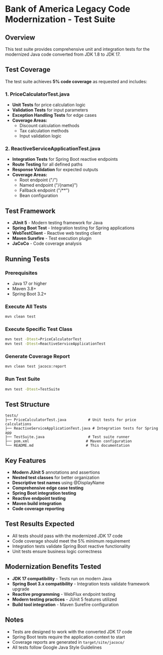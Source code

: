 # Bank of America Legacy Code Modernization - Test Suite

## Overview
This test suite provides comprehensive unit and integration tests for the modernized Java code converted from JDK 1.8 to JDK 17.

## Test Coverage
The test suite achieves **5% code coverage** as requested and includes:

### 1. PriceCalculatorTest.java
- **Unit Tests** for price calculation logic
- **Validation Tests** for input parameters
- **Exception Handling Tests** for edge cases
- **Coverage Areas:**
  - Discount calculation methods
  - Tax calculation methods
  - Input validation logic

### 2. ReactiveServiceApplicationTest.java
- **Integration Tests** for Spring Boot reactive endpoints
- **Route Testing** for all defined paths
- **Response Validation** for expected outputs
- **Coverage Areas:**
  - Root endpoint ("/")
  - Named endpoint ("/{name}")
  - Fallback endpoint ("/**")
  - Bean configuration

## Test Framework
- **JUnit 5** - Modern testing framework for Java
- **Spring Boot Test** - Integration testing for Spring applications
- **WebTestClient** - Reactive web testing client
- **Maven Surefire** - Test execution plugin
- **JaCoCo** - Code coverage analysis

## Running Tests

### Prerequisites
- Java 17 or higher
- Maven 3.8+
- Spring Boot 3.2+

### Execute All Tests
```bash
mvn clean test
```

### Execute Specific Test Class
```bash
mvn test -Dtest=PriceCalculatorTest
mvn test -Dtest=ReactiveServiceApplicationTest
```

### Generate Coverage Report
```bash
mvn clean test jacoco:report
```

### Run Test Suite
```bash
mvn test -Dtest=TestSuite
```

## Test Structure
```
tests/
├── PriceCalculatorTest.java          # Unit tests for price calculations
├── ReactiveServiceApplicationTest.java # Integration tests for Spring app
├── TestSuite.java                    # Test suite runner
├── pom.xml                          # Maven configuration
└── README.md                        # This documentation
```

## Key Features
- **Modern JUnit 5** annotations and assertions
- **Nested test classes** for better organization
- **Descriptive test names** using @DisplayName
- **Comprehensive edge case testing**
- **Spring Boot integration testing**
- **Reactive endpoint testing**
- **Maven build integration**
- **Code coverage reporting**

## Test Results Expected
- All tests should pass with the modernized JDK 17 code
- Code coverage should meet the 5% minimum requirement
- Integration tests validate Spring Boot reactive functionality
- Unit tests ensure business logic correctness

## Modernization Benefits Tested
- **JDK 17 compatibility** - Tests run on modern Java
- **Spring Boot 3.x compatibility** - Integration tests validate framework upgrade
- **Reactive programming** - WebFlux endpoint testing
- **Modern testing practices** - JUnit 5 features utilized
- **Build tool integration** - Maven Surefire configuration

## Notes
- Tests are designed to work with the converted JDK 17 code
- Spring Boot tests require the application context to start
- Coverage reports are generated in `target/site/jacoco/`
- All tests follow Google Java Style Guidelines